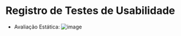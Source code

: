 # Registro de Testes de Usabilidade

* Avaliação Estática:
![image](https://user-images.githubusercontent.com/105240089/236723827-61ca1a4c-aa9e-4c03-85a2-5313f76a1c75.png)
